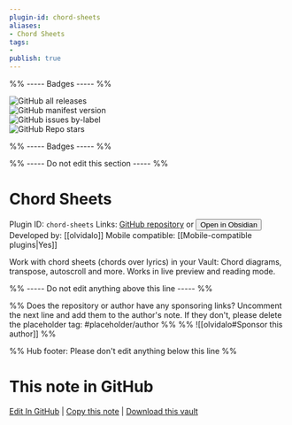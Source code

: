 ```yaml
---
plugin-id: chord-sheets
aliases:
- Chord Sheets
tags: 
- 
publish: true
---
```


%% ----- Badges ----- %%

![GitHub all releases](https://img.shields.io/github/downloads/olvidalo/obsidian-chord-sheets/total?color=573E7A&logo=github&style=for-the-badge)   
![GitHub manifest version](https://img.shields.io/github/manifest-json/v/olvidalo/obsidian-chord-sheets?color=573E7A&logo=github&style=for-the-badge)   
![GitHub issues by-label](https://img.shields.io/github/issues/olvidalo/obsidian-chord-sheets/help%20wanted?color=573E7A&logo=github&style=for-the-badge)   
![GitHub Repo stars](https://img.shields.io/github/stars/olvidalo/obsidian-chord-sheets?color=573E7A&logo=github&style=for-the-badge)

%% ----- Badges ----- %%

%% ----- Do not edit this section ----- %%

# Chord Sheets

Plugin ID: `chord-sheets`
Links: [GitHub repository](https://github.com/olvidalo/obsidian-chord-sheets) or [<button id=HH>Open in Obsidian</button>](obsidian://show-plugin?id=chord-sheets)
Developed by: [[olvidalo]]
Mobile compatible: [[Mobile-compatible plugins|Yes]]

Work with chord sheets (chords over lyrics) in your Vault: Chord diagrams, transpose, autoscroll and more. Works in live preview and reading mode.

%% ----- Do not edit anything above this line ----- %% 

%% Does the repository or author have any sponsoring links? Uncomment the next line and add them to the author's note. If they don't, please delete the placeholder tag: #placeholder/author %%
%% ![[olvidalo#Sponsor this author]] %%

%% Hub footer: Please don't edit anything below this line %%

# This note in GitHub

<span class="git-footer">[Edit In GitHub](https://github.dev/obsidian-community/obsidian-hub/blob/main/02%20-%20Community%20Expansions/02.05%20All%20Community%20Expansions/Plugins/chord-sheets.md "git-hub-edit-note") | [Copy this note](https://raw.githubusercontent.com/obsidian-community/obsidian-hub/main/02%20-%20Community%20Expansions/02.05%20All%20Community%20Expansions/Plugins/chord-sheets.md "git-hub-copy-note") | [Download this vault](https://github.com/obsidian-community/obsidian-hub/archive/refs/heads/main.zip "git-hub-download-vault") </span>
